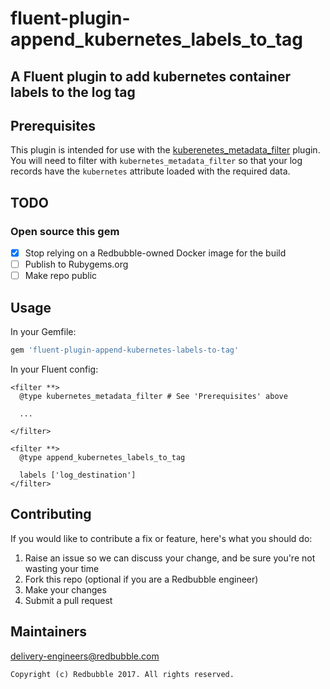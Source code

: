 # fluent-plugin-append_kubernetes_labels_to_tag

## A Fluent plugin to add kubernetes container labels to the log tag

## Prerequisites

This plugin is intended for use with the [kuberenetes_metadata_filter](https://github.com/fabric8io/fluent-plugin-kubernetes_metadata_filter) plugin. You will need to filter with `kubernetes_metadata_filter` so that your log records have the `kubernetes` attribute loaded with the required data.

## TODO

### Open source this gem
  * [x] Stop relying on a Redbubble-owned Docker image for the build
  * [ ] Publish to Rubygems.org
  * [ ] Make repo public

## Usage

In your Gemfile:

```ruby
gem 'fluent-plugin-append-kubernetes-labels-to-tag'
```

In your Fluent config:

```
<filter **>
  @type kubernetes_metadata_filter # See 'Prerequisites' above
  
  ...
  
</filter>

<filter **>
  @type append_kubernetes_labels_to_tag
  
  labels ['log_destination']
</filter>
```


## Contributing

If you would like to contribute a fix or feature, here's what you should do:

1. Raise an issue so we can discuss your change, and be sure you're not wasting your time
1. Fork this repo (optional if you are a Redbubble engineer)
2. Make your changes
3. Submit a pull request

## Maintainers

delivery-engineers@redbubble.com


    Copyright (c) Redbubble 2017. All rights reserved.
